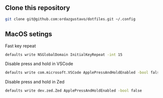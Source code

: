 ## Clone this repository

```sh
git clone git@github.com:ordazgustavo/dotfiles.git ~/.config
```

## MacOS setings

Fast key repeat

```sh
defaults write NSGlobalDomain InitialKeyRepeat -int 15
```

Disable press and hold in VSCode

```sh
defaults write com.microsoft.VSCode ApplePressAndHoldEnabled -bool false
```

Disable press and hold in Zed

```sh
defaults write dev.zed.Zed ApplePressAndHoldEnabled -bool false
```
